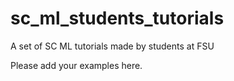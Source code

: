 # sc_ml_students_tutorials
A set of SC ML tutorials made by students at FSU

Please add your examples here. 
